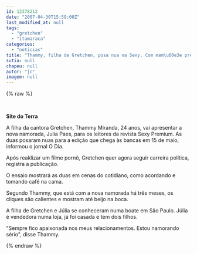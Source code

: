 ```yaml
---
id: 12378212
date: "2007-04-30T15:59:00Z"
last_modified_at: null
tags:
  - "gretchen"
  - "itamaraca"
categories:
  - "noticias"
title: "Thammy, filha de Gretchen, posa nua na Sexy. Com mam\u00e3e prefeita, como reagiria Itamarac\u00e1?"
sutia: null
chapeu: null
autor: "jc"
imagem: null
---
```

{% raw %}
<p>&nbsp;<br /></p>
<p><strong>Site do Terra</strong></p>
<p>A filha da cantora Gretchen, Thammy Miranda, 24 anos, vai apresentar a nova namorada, Julia Paes, para os leitores da revista Sexy Premium. As duas posaram nuas para a edi&ccedil;&atilde;o que chega &agrave;s bancas em 15 de maio, informou o jornal O Dia.</p>
<p>Ap&oacute;s reaklizar um filme porn&ocirc;, Gretchen quer agora&nbsp;seguir carreira pol&iacute;tica, registra a publica&ccedil;&atilde;o.</p>
<p>O ensaio mostrar&aacute; as duas em cenas do cotidiano, como acordando e tomando caf&eacute; na cama.</p>
<p>Segundo Thammy, que est&aacute; com a nova namorada h&aacute; tr&ecirc;s meses, os cliques s&atilde;o calientes e mostram at&eacute; beijo na boca.</p>
<p>A filha de Gretchen e J&uacute;lia se conheceram numa boate em S&atilde;o Paulo. J&uacute;lia &eacute; vendedora numa loja, j&aacute; foi casada e tem dois filhos.</p>
<p>"Sempre fico apaixonada nos meus relacionamentos. Estou namorando s&eacute;rio", disse Thammy.</p>
{% endraw %}